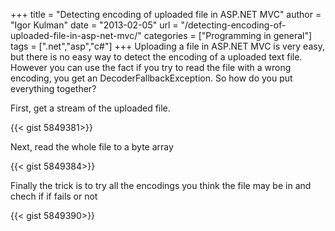 +++
title = "Detecting encoding of uploaded file in ASP.NET MVC"
author = "Igor Kulman"
date = "2013-02-05"
url = "/detecting-encoding-of-uploaded-file-in-asp-net-mvc/"
categories = ["Programming in general"]
tags = [".net","asp","c#"]
+++
Uploading a file in ASP.NET MVC is very easy, but there is no easy way to detect the encoding of a uploaded text file. However you can use the fact if you try to read the file with a wrong encoding, you get an DecoderFallbackException. So how do you put everything together?

First, get a stream of the uploaded file.

{{< gist 5849381>}}

<!--more-->

Next, read the whole file to a byte array

{{< gist 5849384>}}

Finally the trick is to try all the encodings you think the file may be in and chech if if fails or not

{{< gist 5849390>}}
